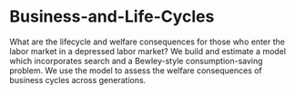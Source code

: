 # Business-and-Life-Cycles
What are the lifecycle and welfare consequences for those who enter the labor market in a depressed labor market? We build and estimate a model which incorporates search and a Bewley-style consumption-saving problem. We use the model to assess the welfare consequences of business cycles across generations.
